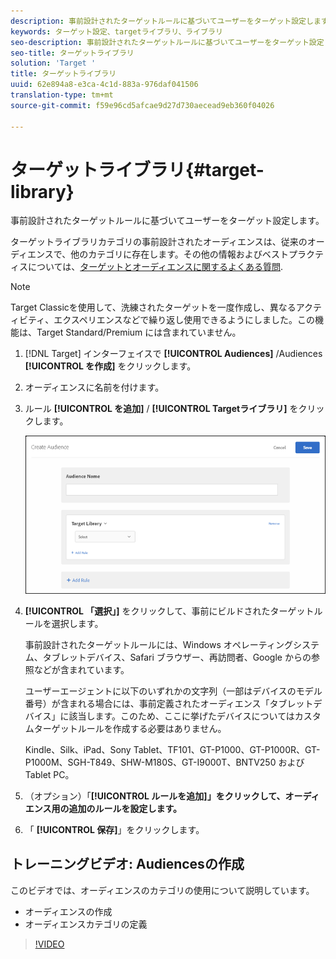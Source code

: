 ```yaml
---
description: 事前設計されたターゲットルールに基づいてユーザーをターゲット設定します。
keywords: ターゲット設定、targetライブラリ、ライブラリ
seo-description: 事前設計されたターゲットルールに基づいてユーザーをターゲット設定します。
seo-title: ターゲットライブラリ
solution: 'Target '
title: ターゲットライブラリ
uuid: 62e894a8-e3ca-4c1d-883a-976daf041506
translation-type: tm+mt
source-git-commit: f59e96cd5afcae9d27d730aecead9eb360f04026

---
```



# ターゲットライブラリ{#target-library}

事前設計されたターゲットルールに基づいてユーザーをターゲット設定します。

ターゲットライブラリカテゴリの事前設計されたオーディエンスは、従来のオーディエンスで、他のカテゴリに存在します。その他の情報およびベストプラクティスについては、[ターゲットとオーディエンスに関するよくある質問](../../../c-target/c-troubleshooting-targets-and-audiences/troubleshooting-targets-and-audiences.md#concept_C4EE4B8F4840430CBD798D579A8F208D).

>[!NOTE]
>
>Target Classicを使用して、洗練されたターゲットを一度作成し、異なるアクティビティ、エクスペリエンスなどで繰り返し使用できるようにしました。この機能は、Target Standard/Premium には含まれていません。

1. [!DNL Target] インターフェイスで **[!UICONTROL Audiences]** /Audiences **[!UICONTROL を作成]** をクリックします。
1. オーディエンスに名前を付けます。
1. ルール **[!UICONTROL を追加]** / **[!UICONTROL Targetライブラリ]** をクリックします。

   ![](assets/target_library.png)

1. **[!UICONTROL 「選択」]** をクリックして、事前にビルドされたターゲットルールを選択します。

   事前設計されたターゲットルールには、Windows オペレーティングシステム、タブレットデバイス、Safari ブラウザー、再訪問者、Google からの参照などが含まれています。

   ユーザーエージェントに以下のいずれかの文字列（一部はデバイスのモデル番号）が含まれる場合には、事前定義されたオーディエンス「タブレットデバイス」に該当します。このため、ここに挙げたデバイスについてはカスタムターゲットルールを作成する必要はありません。

   Kindle、Silk、iPad、Sony Tablet、TF101、GT-P1000、GT-P1000R、GT-P1000M、SGH-T849、SHW-M180S、GT-I9000T、BNTV250 および Tablet PC。

1. （オプション）「**[!UICONTROL ルールを追加]」をクリックして、オーディエンス用の追加のルールを設定します。**
1. 「 **[!UICONTROL 保存]**」をクリックします。

## トレーニングビデオ: Audiencesの作成

このビデオでは、オーディエンスのカテゴリの使用について説明しています。

* オーディエンスの作成
* オーディエンスカテゴリの定義

>[!VIDEO](https://video.tv.adobe.com/v/17392)

